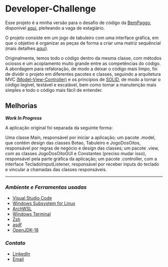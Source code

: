 # Developer-Challenge

Esse projeto é a minha versão para o desafio de código da [BemPaggo](https://www.bempaggo.com.br/), disponível [aqui](https://github.com/bempaggo/developer-challenge), pleiteando a vaga de estagiário.

O projeto consiste em um jogo de tabuleiro com uma interface gráfica, em que o objetivo é organizar as peças de forma a criar uma matriz sequêncial (mais detalhes [aqui](https://github.com/JuanCampos1300/Jogo-dos-Oito-8-puzzle-)). 

Originalmente, temos todo o código dentro da mesma classe, com métodos ociosos e um acoplamento muito grande entre as competências do código. A abordagem para refatoração, de modo a deixar o código mais limpo, foi de dividir o projeto em diferentes pacotes e classes, seguindo a arquitetura MVC [(Model-View-Controller)](https://awari.com.br/arquitetura-mvc/?utm_source=blog&utm_campaign=projeto+blog&utm_medium=Como%20funciona%20a%20arquitetura%20MVC%20no%20desenvolvimento%20de%20software) e os princípios de [SOLID](https://www.treinaweb.com.br/blog/principios-solid-single-responsability-principle/#:~:text=Os%20princ%C3%ADpios%20SOLID%20s%C3%A3o%20cinco%20princ%C3%ADpios%20de%20design,do%20c%C3%B3digo%20aos%20princ%C3%ADpios%20da%20orienta%C3%A7%C3%A3o%20a%20objetos.), de modo a tornar o código legível, testável e escalável, bem como tornar a manutenção mais simples e todo o código mais fácil de entender.

## Melhorias

_**Work In Progress**_

A aplicação original foi separada da seguinte forma:

Uma classe Main, responsável por iniciar a aplicação;
um pacote .model, que contém design das classes Botao, Tabuleiro e JogoDosOitos, responsável por regras de negócio e design das classes;
um pacote .view, com as classes JogoDosOitoGUI e Constantes (preciso mudar isso), responsável pela parte gráfica da aplicação;
um pacote .controller, com a interface TecladoImputListener, responsável por receber inputs do teclado e vincular a chamadas das classes responsáveis.

---

### _Ambiente e Ferramentas usadas_

- [Visual Studio Code](https://code.visualstudio.com/docs)
- [Windows Subsystem for Linux](https://learn.microsoft.com/pt-br/windows/wsl/about)
- [ArchWSL](https://github.com/yuk7/ArchWSL)
- [Windows Terminal](https://github.com/microsoft/terminal)
- [Zsh](https://www.zsh.org/)
- [asdf](https://asdf-vm.com/)
- [OpenJDK-18](https://openjdk.org/)

### _Contato_

- [LinkedIn](https://www.linkedin.com/in/pedro-aredes/)
- [Email](mailto:pedro.aredes@hotmail.com)